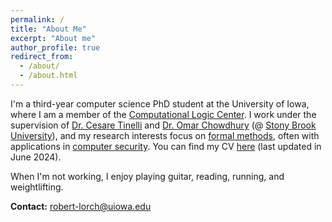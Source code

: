 ```yaml
---
permalink: /
title: "About Me"
excerpt: "About me"
author_profile: true
redirect_from: 
  - /about/
  - /about.html
---
```

I'm a third-year computer science PhD student at the University of Iowa, where I am a member of the [Computational Logic Center](https://clc.cs.uiowa.edu/site/). 
I work under the supervision of [Dr. Cesare Tinelli](https://homepage.cs.uiowa.edu/~tinelli/) and [Dr. Omar Chowdhury](https://www3.cs.stonybrook.edu/~omar/) 
(@ [Stony Brook University](https://www.stonybrook.edu/)), and my research interests focus on [formal methods](https://en.wikipedia.org/wiki/Formal_methods), 
often with applications in [computer security](https://en.wikipedia.org/wiki/Computer_security). 
You can find my CV [here](https://lorchrob.github.io/publications/cv.pdf) (last updated in June 2024).

When I'm not working, I enjoy playing guitar, reading, running, and weightlifting.

**Contact:** robert-lorch@uiowa.edu